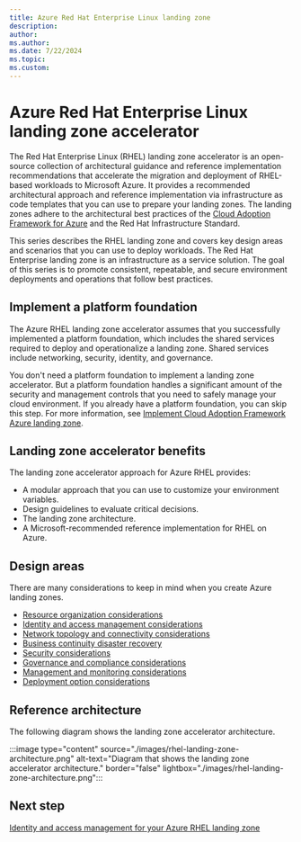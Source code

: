 ```yaml
---
title: Azure Red Hat Enterprise Linux landing zone
description: 
author: 
ms.author: 
ms.date: 7/22/2024
ms.topic: 
ms.custom: 
---
```


# Azure Red Hat Enterprise Linux landing zone accelerator

The Red Hat Enterprise Linux (RHEL) landing zone accelerator is an open-source collection of architectural guidance and reference implementation recommendations that accelerate the migration and deployment of RHEL-based workloads to Microsoft Azure. It provides a recommended architectural approach and reference implementation via infrastructure as code templates that you can use to prepare your landing zones. The landing zones adhere to the architectural best practices of the [Cloud Adoption Framework for Azure](/azure/cloud-adoption-framework/) and the Red Hat Infrastructure Standard.

This series describes the RHEL landing zone and covers key design areas and scenarios that you can use to deploy workloads. The Red Hat Enterprise landing zone is an infrastructure as a service solution. The goal of this series is to promote consistent, repeatable, and secure environment deployments and operations that follow best practices.

## Implement a platform foundation

The Azure RHEL landing zone accelerator assumes that you successfully implemented a platform foundation, which includes the shared services required to deploy and operationalize a landing zone. Shared services include networking, security, identity, and governance.

You don't need a platform foundation to implement a landing zone accelerator. But a platform foundation handles a significant amount of the security and management controls that you need to safely manage your cloud environment. If you already have a platform foundation, you can skip this step. For more information, see [Implement Cloud Adoption Framework Azure landing zone](../../../ready/landing-zone/index.md).

## Landing zone accelerator benefits

The landing zone accelerator approach for Azure RHEL provides:

- A modular approach that you can use to customize your environment variables.
- Design guidelines to evaluate critical decisions.
- The landing zone architecture.
- A Microsoft-recommended reference implementation for RHEL on Azure.

## Design areas

There are many considerations to keep in mind when you create Azure landing zones.

- [Resource organization considerations](./rhel-management-group-sub-organization.md)
- [Identity and access management considerations](./rhel-identity-access-management.md)
- [Network topology and connectivity considerations](./rhel-network-topology-connectivity.md)
- [Business continuity disaster recovery](./rhel-business-continuity-disaster-recovery.md)
- [Security considerations](./rhel-security.md)
- [Governance and compliance considerations](./rhel-governance-compliance.md)
- [Management and monitoring considerations](./rhel-management-monitoring.md)
- [Deployment option considerations](./rhel-management-monitoring.md)

## Reference architecture

The following diagram shows the landing zone accelerator architecture.

:::image type="content" source="./images/rhel-landing-zone-architecture.png" alt-text="Diagram that shows the landing zone accelerator architecture." border="false" lightbox="./images/rhel-landing-zone-architecture.png":::

## Next step

[Identity and access management for your Azure RHEL landing zone](./rhel-identity-access-management.md)
